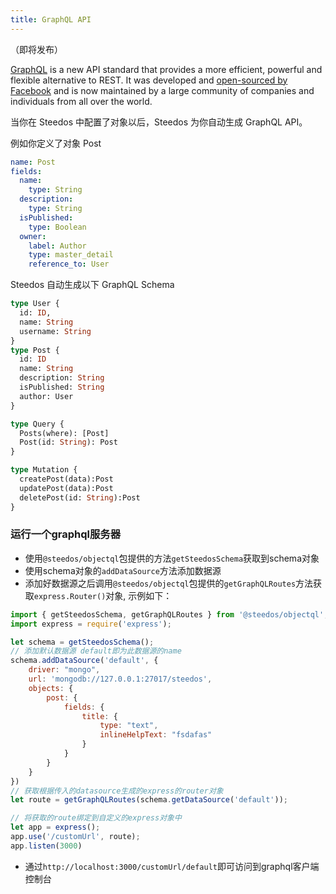 ```yaml
---
title: GraphQL API
---
```


（即将发布）

[GraphQL](http://www.graphql.org/) is a new API standard that provides a more efficient, powerful and flexible alternative to REST. It was developed and [open-sourced by Facebook](https://facebook.github.io/react/blog/2015/02/20/introducing-relay-and-graphql.html) and is now maintained by a large community of companies and individuals from all over the world.

当你在 Steedos 中配置了对象以后，Steedos 为你自动生成 GraphQL API。

例如你定义了对象 Post

```yaml
name: Post
fields:
  name:
    type: String
  description:
    type: String
  isPublished:
    type: Boolean
  owner:
    label: Author
    type: master_detail
    reference_to: User
```

Steedos 自动生成以下 GraphQL Schema
```graphql
type User {
  id: ID,
  name: String
  username: String
}
type Post {
  id: ID
  name: String
  description: String
  isPublished: String
  author: User
}

type Query {
  Posts(where): [Post]
  Post(id: String): Post
}

type Mutation {
  createPost(data):Post
  updatePost(data):Post
  deletePost(id: String):Post
}
```

### 运行一个graphql服务器
- 使用`@steedos/objectql`包提供的方法`getSteedosSchema`获取到schema对象
- 使用schema对象的`addDataSource`方法添加数据源
- 添加好数据源之后调用`@steedos/objectql`包提供的`getGraphQLRoutes`方法获取`express.Router()`对象, 示例如下：
```js
import { getSteedosSchema, getGraphQLRoutes } from '@steedos/objectql';
import express = require('express');

let schema = getSteedosSchema();
// 添加默认数据源 default即为此数据源的name
schema.addDataSource('default', {
    driver: "mongo",
    url: 'mongodb://127.0.0.1:27017/steedos',
    objects: {
        post: {
            fields: {
                title: {
                    type: "text",
                    inlineHelpText: "fsdafas"
                }
            }
        }
    }
})
// 获取根据传入的datasource生成的express的router对象
let route = getGraphQLRoutes(schema.getDataSource('default'));

// 将获取的route绑定到自定义的express对象中
let app = express();
app.use('/customUrl', route);
app.listen(3000)
```
- 通过`http://localhost:3000/customUrl/default`即可访问到graphql客户端控制台